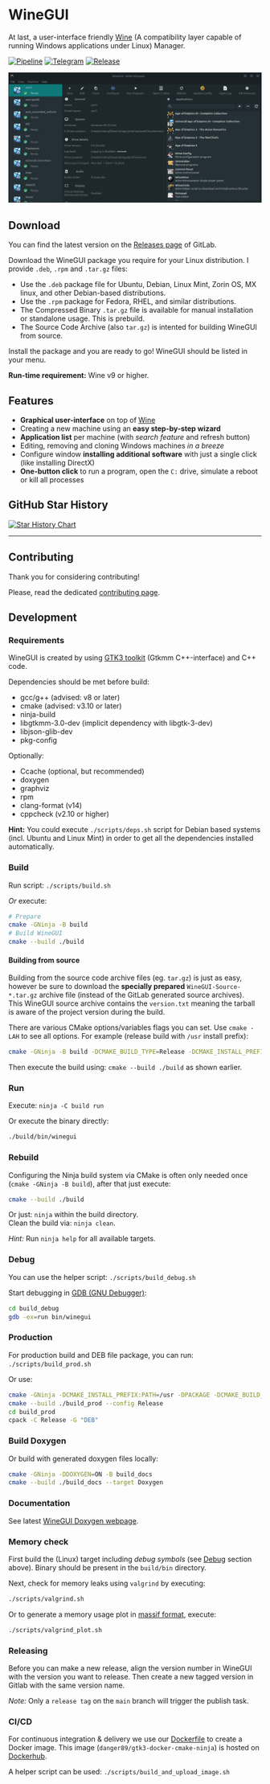 # WineGUI

At last, a user-interface friendly [Wine](https://www.winehq.org/) (A compatibility layer capable of running Windows applications under Linux) Manager.

[![Pipeline](https://gitlab.melroy.org/melroy/winegui/badges/main/pipeline.svg)](https://gitlab.melroy.org/melroy/winegui/-/pipelines/latest)
[![Telegram](https://img.shields.io/badge/chat-on%20telegram-brightgreen)](https://t.me/winegui)
[![Release](https://img.shields.io/badge/release-latest-orange)](https://gitlab.melroy.org/melroy/winegui/-/releases)

![WineGUI](misc/winegui_screenshots.gif)

## Download

You can find the latest version on the [Releases page](https://gitlab.melroy.org/melroy/winegui/-/releases) of GitLab.

Download the WineGUI package you require for your Linux distribution. I provide `.deb`, `.rpm` and `.tar.gz` files:

- Use the `.deb` package file for Ubuntu, Debian, Linux Mint, Zorin OS, MX linux, and other Debian-based distributions.
- Use the `.rpm` package for Fedora, RHEL, and similar distributions.
- The Compressed Binary `.tar.gz` file is available for manual installation or standalone usage. This is prebuild.
- The Source Code Archive (also `tar.gz`) is intented for building WineGUI from source.

Install the package and you are ready to go! WineGUI should be listed in your menu.

**Run-time requirement:** Wine v9 or higher.

## Features

- **Graphical user-interface** on top of [Wine](https://www.winehq.org/)
- Creating a new machine using an **easy step-by-step wizard**
- **Application list** per machine (with _search feature_ and refresh button)
- Editing, removing and cloning Windows machines _in a breeze_
- Configure window **installing additional software** with just a single click (like installing DirectX)
- **One-button click** to run a program, open the `C:` drive, simulate a reboot or kill all processes

## GitHub Star History

[![Star History Chart](https://api.star-history.com/svg?repos=winegui/WineGUI&type=Date)](https://star-history.com/#winegui/WineGUI&Date)

---

## Contributing

Thank you for considering contributing!

Please, read the dedicated [contributing page](CONTRIBUTING.md).

## Development

### Requirements

WineGUI is created by using [GTK3 toolkit](https://www.gtk.org/) (Gtkmm C++-interface) and C++ code.

Dependencies should be met before build:

- gcc/g++ (advised: v8 or later)
- cmake (advised: v3.10 or later)
- ninja-build
- libgtkmm-3.0-dev (implicit dependency with libgtk-3-dev)
- libjson-glib-dev
- pkg-config

Optionally:

- Ccache (optional, but recommended)
- doxygen
- graphviz
- rpm
- clang-format (v14)
- cppcheck (v2.10 or higher)

**Hint:** You could execute `./scripts/deps.sh` script for Debian based systems (incl. Ubuntu and Linux Mint) in order to get all the dependencies installed automatically.

### Build

Run script: `./scripts/build.sh`

_Or_ execute:

```bash
# Prepare
cmake -GNinja -B build
# Build WineGUI
cmake --build ./build
```

#### Building from source

Building from the source code archive files (eg. `tar.gz`) is just as easy, however be sure to download the **specially prepared** `WineGUI-Source-*.tar.gz` archive file (instead of the GitLab generated source archives).  
This WineGUI source archive contains the `version.txt` meaning the tarball is aware of the project version during the build.

There are various CMake options/variables flags you can set. Use `cmake -LAH` to see all options. For example (release build with `/usr` install prefix):

```bash
cmake -GNinja -B build -DCMAKE_BUILD_TYPE=Release -DCMAKE_INSTALL_PREFIX:PATH=/usr
```

Then execute the build using: `cmake --build ./build` as shown earlier.

### Run

Execute: `ninja -C build run`

Or execute the binary directly:

```sh
./build/bin/winegui
```

### Rebuild

Configuring the Ninja build system via CMake is often only needed once (`cmake -GNinja -B build`), after that just execute:

```bash
cmake --build ./build
```

Or just: `ninja` within the build directory.  
Clean the build via: `ninja clean`.

_Hint:_ Run `ninja help` for all available targets.

### Debug

You can use the helper script: `./scripts/build_debug.sh`

Start debugging in [GDB (GNU Debugger)](https://cs.brown.edu/courses/cs033/docs/guides/gdb.pdf):

```sh
cd build_debug
gdb -ex=run bin/winegui
```

### Production

For production build and DEB file package, you can run: `./scripts/build_prod.sh`

Or use:

```sh
cmake -GNinja -DCMAKE_INSTALL_PREFIX:PATH=/usr -DPACKAGE -DCMAKE_BUILD_TYPE=Release -B build_prod
cmake --build ./build_prod --config Release
cd build_prod
cpack -C Release -G "DEB"
```

### Build Doxygen

Or build with generated doxygen files locally:

```sh
cmake -GNinja -DDOXYGEN=ON -B build_docs
cmake --build ./build_docs --target Doxygen
```

### Documentation

See latest [WineGUI Doxygen webpage](https://gitlab.melroy.org/melroy/winegui/-/jobs/artifacts/main/file/doc/doxygen/index.html?job=test-build).

### Memory check

First build the (Linux) target including _debug symbols_ (see [Debug](#debug) section above). Binary should be present in the `build/bin` directory.

Next, check for memory leaks using `valgrind` by executing:

```sh
./scripts/valgrind.sh
```

Or to generate a memory usage plot in [massif format](https://valgrind.org/docs/manual/ms-manual.html), execute:

```sh
./scripts/valgrind_plot.sh
```

### Releasing

Before you can make a new release, align the version number in WineGUI with the version you want to release.
Then create a new tagged version in Gitlab with the same version name.

_Note:_ Only a `release tag` on the `main` branch will trigger the publish task.

### CI/CD

For continuous integration & delivery we use our [Dockerfile](misc/Dockerfile) to create a Docker image.
This image (`danger89/gtk3-docker-cmake-ninja`) is hosted on [Dockerhub](https://hub.docker.com/r/danger89/gtk3-docker-cmake-ninja).

A helper script can be used: `./scripts/build_and_upload_image.sh`
